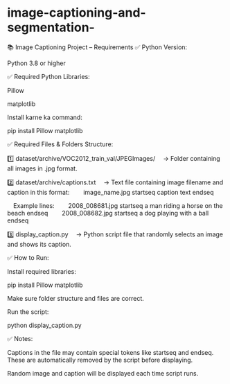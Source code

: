# image-captioning-and-segmentation-
📚 Image Captioning Project – Requirements
✅ Python Version:

Python 3.8 or higher

✅ Required Python Libraries:

Pillow

matplotlib

Install karne ka command:

pip install Pillow matplotlib

✅ Required Files & Folders Structure:

1️⃣ dataset/archive/VOC2012_train_val/JPEGImages/
 → Folder containing all images in .jpg format.

2️⃣ dataset/archive/captions.txt
 → Text file containing image filename and caption in this format:
  image_name.jpg <tab> startseq caption text endseq

 Example lines:
  2008_008681.jpg startseq a man riding a horse on the beach endseq
  2008_008682.jpg startseq a dog playing with a ball endseq

3️⃣ display_caption.py
 → Python script file that randomly selects an image and shows its caption.

✅ How to Run:

Install required libraries:

pip install Pillow matplotlib


Make sure folder structure and files are correct.

Run the script:

python display_caption.py

✅ Notes:

Captions in the file may contain special tokens like startseq and endseq. These are automatically removed by the script before displaying.

Random image and caption will be displayed each time script runs.
